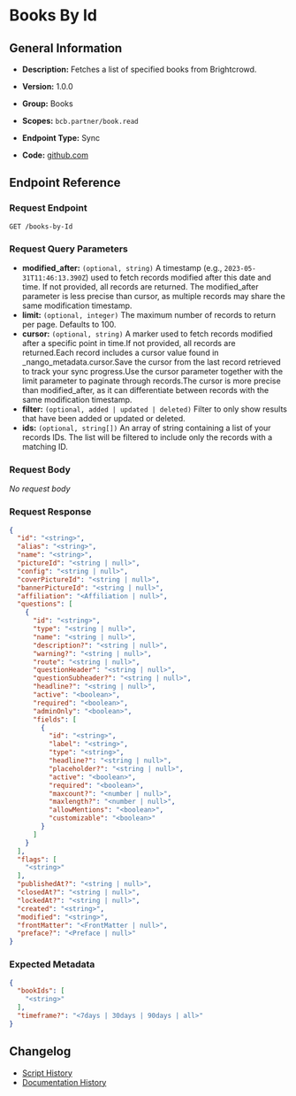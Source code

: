<!-- BEGIN GENERATED CONTENT -->
# Books By Id

## General Information

- **Description:** Fetches a list of specified books from Brightcrowd.

- **Version:** 1.0.0
- **Group:** Books
- **Scopes:** `bcb.partner/book.read`
- **Endpoint Type:** Sync
- **Code:** [github.com](https://github.com/NangoHQ/integration-templates/tree/main/integrations/brightcrowd/syncs/books-by-id.ts)


## Endpoint Reference

### Request Endpoint

`GET /books-by-Id`

### Request Query Parameters

- **modified_after:** `(optional, string)` A timestamp (e.g., `2023-05-31T11:46:13.390Z`) used to fetch records modified after this date and time. If not provided, all records are returned. The modified_after parameter is less precise than cursor, as multiple records may share the same modification timestamp.
- **limit:** `(optional, integer)` The maximum number of records to return per page. Defaults to 100.
- **cursor:** `(optional, string)` A marker used to fetch records modified after a specific point in time.If not provided, all records are returned.Each record includes a cursor value found in _nango_metadata.cursor.Save the cursor from the last record retrieved to track your sync progress.Use the cursor parameter together with the limit parameter to paginate through records.The cursor is more precise than modified_after, as it can differentiate between records with the same modification timestamp.
- **filter:** `(optional, added | updated | deleted)` Filter to only show results that have been added or updated or deleted.
- **ids:** `(optional, string[])` An array of string containing a list of your records IDs. The list will be filtered to include only the records with a matching ID.

### Request Body

_No request body_

### Request Response

```json
{
  "id": "<string>",
  "alias": "<string>",
  "name": "<string>",
  "pictureId": "<string | null>",
  "config": "<string | null>",
  "coverPictureId": "<string | null>",
  "bannerPictureId": "<string | null>",
  "affiliation": "<Affiliation | null>",
  "questions": [
    {
      "id": "<string>",
      "type": "<string | null>",
      "name": "<string | null>",
      "description?": "<string | null>",
      "warning?": "<string | null>",
      "route": "<string | null>",
      "questionHeader": "<string | null>",
      "questionSubheader?": "<string | null>",
      "headline?": "<string | null>",
      "active": "<boolean>",
      "required": "<boolean>",
      "adminOnly": "<boolean>",
      "fields": [
        {
          "id": "<string>",
          "label": "<string>",
          "type": "<string>",
          "headline?": "<string | null>",
          "placeholder?": "<string | null>",
          "active": "<boolean>",
          "required": "<boolean>",
          "maxcount?": "<number | null>",
          "maxlength?": "<number | null>",
          "allowMentions": "<boolean>",
          "customizable": "<boolean>"
        }
      ]
    }
  ],
  "flags": [
    "<string>"
  ],
  "publishedAt?": "<string | null>",
  "closedAt?": "<string | null>",
  "lockedAt?": "<string | null>",
  "created": "<string>",
  "modified": "<string>",
  "frontMatter": "<FrontMatter | null>",
  "preface?": "<Preface | null>"
}
```

### Expected Metadata

```json
{
  "bookIds": [
    "<string>"
  ],
  "timeframe?": "<7days | 30days | 90days | all>"
}
```

## Changelog

- [Script History](https://github.com/NangoHQ/integration-templates/commits/main/integrations/brightcrowd/syncs/books-by-id.ts)
- [Documentation History](https://github.com/NangoHQ/integration-templates/commits/main/integrations/brightcrowd/syncs/books-by-id.md)

<!-- END  GENERATED CONTENT -->

